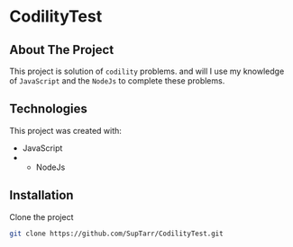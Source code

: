 # CodilityTest

## About The Project

This project is solution of `codility` problems. and will I use my knowledge of `JavaScript` and the `NodeJs` to complete these problems.

## Technologies

This project was created with:

- JavaScript
- - NodeJs

## Installation

Clone the project

```sh
git clone https://github.com/SupTarr/CodilityTest.git
```
